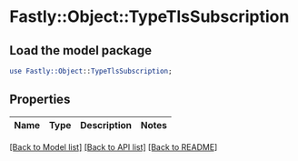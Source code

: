 # Fastly::Object::TypeTlsSubscription

## Load the model package
```perl
use Fastly::Object::TypeTlsSubscription;
```

## Properties
Name | Type | Description | Notes
------------ | ------------- | ------------- | -------------

[[Back to Model list]](../README.md#documentation-for-models) [[Back to API list]](../README.md#documentation-for-api-endpoints) [[Back to README]](../README.md)


